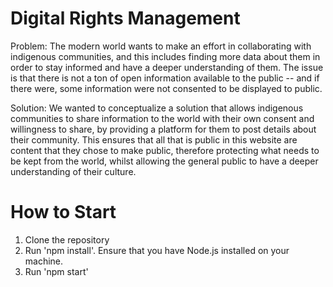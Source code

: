 # Digital Rights Management

Problem: The modern world wants to make an effort in collaborating with indigenous communities, and this includes finding more data about them in order to stay informed and have a deeper understanding of them. The issue is that there is not a ton of open information available to the public -- and if there were, some information were not consented to be displayed to public. 

Solution: We wanted to conceptualize a solution that allows indigenous communities to share information to the world with their own consent and willingness to share, by providing a platform for them to post details about their community. This ensures that all that is public in this website are content that they chose to make public, therefore protecting what needs to be kept from the world, whilst allowing the general public to have a deeper understanding of their culture.

# How to Start

1. Clone the repository
2. Run 'npm install'. Ensure that you have Node.js installed on your machine.
3. Run 'npm start'